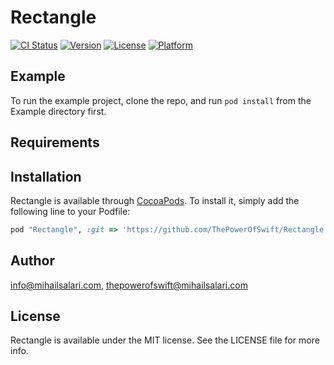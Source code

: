 # Rectangle

[![CI Status](http://img.shields.io/travis/info@mihailsalari.com/Rectangle.svg?style=flat)](https://travis-ci.org/info@mihailsalari.com/Rectangle)
[![Version](https://img.shields.io/cocoapods/v/Rectangle.svg?style=flat)](http://cocoapods.org/pods/Rectangle)
[![License](https://img.shields.io/cocoapods/l/Rectangle.svg?style=flat)](http://cocoapods.org/pods/Rectangle)
[![Platform](https://img.shields.io/cocoapods/p/Rectangle.svg?style=flat)](http://cocoapods.org/pods/Rectangle)

## Example

To run the example project, clone the repo, and run `pod install` from the Example directory first.

## Requirements

## Installation

Rectangle is available through [CocoaPods](http://cocoapods.org). To install
it, simply add the following line to your Podfile:

```ruby
pod "Rectangle", :git => 'https://github.com/ThePowerOfSwift/Rectangle.git'
```

## Author

info@mihailsalari.com, thepowerofswift@mihailsalari.com

## License

Rectangle is available under the MIT license. See the LICENSE file for more info.

